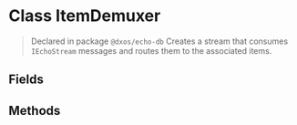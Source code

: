 # Class ItemDemuxer
> Declared in package `@dxos/echo-db`
Creates a stream that consumes 
`IEchoStream`
messages and routes them to the associated items.

## Fields

## Methods
